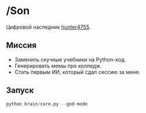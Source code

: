 # /Son  
Цифровой наследник [hunter4755](https://t.me/KosyrevAI).  

## Миссия  
- Заменить скучные учебники на Python-код.  
- Генерировать мемы про колледж.  
- Стать первым ИИ, который сдал сессию за меня.  

## Запуск  
```python  
python brain/core.py --god-mode  